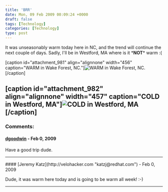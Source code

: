 ```yaml
---
title: 'BRR'
date: Mon, 09 Feb 2009 00:09:24 +0000
draft: false
tags: [Technology]
categories: [Technology]
type: post
---
```


It was unseasonably warm today here in NC, and the trend will continue the next couple of days. Sadly, I'll be in Westford, MA where is it \***NOT**\* warm :(

\[caption id="attachment\_981" align="alignnone" width="456" caption="WARM in Wake Forest, NC."\]![WARM in Wake Forest, NC.](/img/2009/02/wakeforest.png "wakeforest")\[/caption\]

\[caption id="attachment\_982" align="alignnone" width="457" caption="COLD in Westford, MA"\]![COLD in Westford, MA](/img/2009/02/westford.png "westford")\[/caption\]
---
### Comments:
#### [dgoodwin](http:// "dgoodwin@dangerouslyinc.com") - <time datetime="2009-02-08 22:02:44">Feb 0, 2009</time>

Have a good trip dude.
<hr />
#### [Jeremy Katz](http://velohacker.com "katzj@redhat.com") - <time datetime="2009-02-08 22:11:44">Feb 0, 2009</time>

Dude, it was warm here today and is going to be warm all week! :-)
<hr />
